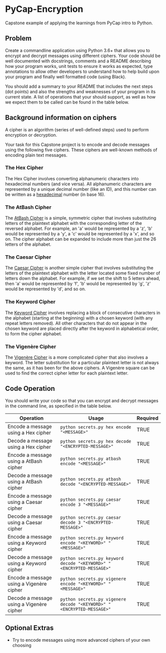# PyCap-Encryption

Capstone example of applying the learnings from PyCap intro to Python. 

## Problem

Create a commandline application using Python 3.6+ that allows you to encrypt and decrypt messages using different ciphers. Your code should be well documented with docstrings, comments and a README describing how your program works, unit tests to ensure it works as expected, type annotations to allow other developers to understand how to help build upon your program and finally well formatted code (using Black).

You should add a summary to your README that includes the next steps (dot points) and also the strengths and weaknesses of your program in its current state. A list of operations that your should support, as well as how we expect them to be called can be found in the table below.

## Background information on ciphers
A cipher is an algorithm (series of well-defined steps) used to perform encryption or decryption. 

Your task for this Capstone project is to encode and decode messages using the following five ciphers. These ciphers are well-known methods of encoding plain text messages. 

### The Hex Cipher
The Hex Cipher involves converting alphanumeric characters into hexadecimal numbers (and vice versa). All alphanumeric characters are represented by a unique decimal number (like an ID), and this number can be written as a [hexadecimal](https://www.theproblemsite.com/reference/mathematics/codes/hexadecimal-code) number (in base 16). 

### The AtBash Cipher
The [AtBash Cipher](https://crypto.interactive-maths.com/atbash-cipher.html) is a simple, symmetric cipher that involves substituting letters of the plaintext alphabet with the corresponding letter of the reversed alphabet. For example, an 'a' would be represented by a 'z', 'b' would be represented by a 'y', a 'c' would be represented by a 'x', and so on. The cipher alphabet can be expanded to include more than just the 26 letters of the alphabet. 

### The Caesar Cipher
The [Caesar Cipher](https://en.wikipedia.org/wiki/Caesar_cipher) is another simple cipher that involves substituting the letters of the plaintext alphabet with the letter located some fixed number of letters down the alphabet. For example, if we set the shift to 5 letters ahead, then 'a' would be represented by 'f', 'b' would be represented by 'g', 'z' would be represented by 'd', and so on. 

### The Keyword Cipher
The [Keyword Cipher](https://cryptography.fandom.com/wiki/Keyword_cipher) involves replacing a block of consecutive characters in the alphabet (starting at the beginning) with a chosen keyword (with any repeat letters removed). All other characters that do not appear in the chosen keyword are placed directly after the keyword in alphabetical order, to form the cipher alphabet. 

### The Vigenère Cipher 
The [Vigenère Cipher](https://www.braingle.com/brainteasers/codes/vigenere.php) is a more complicated cipher that also involves a keyword. The letter substitution for a particular plaintext letter is not always the same, as it has been for the above ciphers. A Vigenère square can be used to find the correct cipher letter for each plaintext letter. 

## Code Operation
You should write your code so that you can encrypt and decrypt messages in the command line, as specified in the table below. 

| Operation                                            | Usage | Required |
|------------------------------------------------------|-------|----------|
| Encode a message using a Hex cipher | `python secrets.py hex encode "<MESSAGE>"` | TRUE |
| Decode a message using a Hex cipher | `python secrets.py hex decode "<ENCRYPTED-MESSAGE>"` | TRUE |
| Encode a message using a AtBash cipher | `python secrets.py atbash encode "<MESSAGE>"` | TRUE |
| Decode a message using a AtBash cipher | `python secrets.py atbash decode "<ENCRYPTED-MESSAGE>"` | TRUE |
| Encode a message using a Caesar cipher | `python secrets.py caesar encode 3 "<MESSAGE>"` | TRUE |
| Decode a message using a Caesar cipher | `python secrets.py caesar decode 3 "<ENCRYPTED-MESSAGE>"` | TRUE |
| Encode a message using a Keyword cipher | `python secrets.py keyword encode "<KEYWORD>" "<MESSAGE>"` | TRUE |
| Decode a message using a Keyword cipher | `python secrets.py keyword decode "<KEYWORD>" "<ENCRYPTED-MESSAGE>"` | TRUE |
| Encode a message using a Vigenère cipher | `python secrets.py vigenere encode "<KEYWORD>" "<MESSAGE>"` | TRUE |
| Decode a message using a Vigenère cipher | `python secrets.py vigenere decode "<KEYWORD>" "<ENCRYPTED-MESSAGE>"` | TRUE |

## Optional Extras

- Try to encode messages using more advanced ciphers of your own choosing